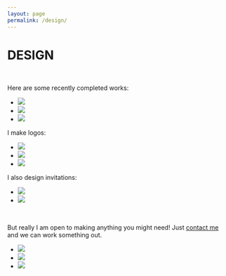 ```yaml
---
layout: page
permalink: /design/
---
```


<h1 class="page-heading">DESIGN</h1>
<br>

<p>Here are some recently completed works:</p>

<ul class="pic">
	<li class="exp"><img src="/img/wisc.png" /></li>
	<li class="exp"><img src="/img/cats.png" /></li>
	<li class="exp"><img src="/img/brambl.png" /></li>
</ul>


<p>I make logos:</p>

<ul class="pic">
	<li class="thirty"><img src="/img/natca.png" /></li>
	<li class="thirty"><img src="/img/mcblogo.png" /></li>
	<li class="thirty"><img src="/img/mamak.png" /></li>
</ul>

<p>I also design invitations:</p>

<ul class="pic">
	<li class="exp"><img src="/img/snin.png" /></li>
	<li class="exp"><img src="/img/jin.png" /></li>
</ul>

<p><br /></p>
<p>But really I am open to making anything you might need! Just <a href="mailto:schmeicheldesigns@gmail.com">contact me</a> and we can work something out.</p>

<ul class="pic">
	<li class="thirty"><img src="/img/slug.png" /></li>
	<li class="thirty"><img src="/img/epiph.png" /></li>
	<li class="thirty"><img src="/img/lotf.png" /></li>
</ul>

